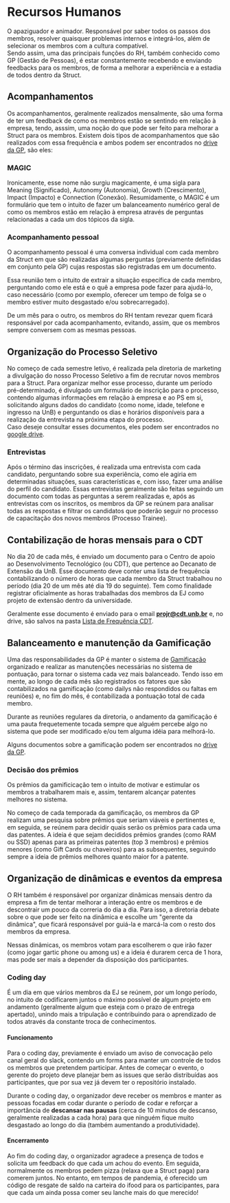 # Recursos Humanos

O apaziguador e animador. Responsável por saber todos os passos dos membros, resolver quaisquer problemas internos e integrá-los, além de selecionar os membros com a cultura compatível.  
Sendo assim, uma das principais funções do RH, também conhecido como GP (Gestão de Pessoas), é estar constantemente recebendo e enviando feedbacks para os membros, de forma a melhorar a experiência e a estadia de todos dentro da Struct.

## Acompanhamentos

Os acompanhamentos, geralmente realizados mensalmente, são uma forma de ter um feedback de como os membros estão se sentindo em relação à empresa, tendo, asssim, uma noção do que pode ser feito para melhorar a Struct para os membros. Existem dois tipos de acompanhamentos que são realizados com essa frequência e ambos podem ser encontrados no [drive da GP](https://drive.google.com/drive/folders/1UjkJRqE3zGmMZ60WlP9BVEF7h_FpHVNd?usp=sharing), são eles:

### MAGIC

Ironicamente, esse nome não surgiu magicamente, é uma sigla para Meaning (Significado), Autonomy (Autonomia), Growth (Crescimento), Impact (Impacto) e Connection (Conexão). Resumidamente, o MAGIC é um formulário que tem o intuito de fazer um balanceamento numérico geral de como os membros estão em relação à empresa através de perguntas relacionadas a cada um dos tópicos da sigla.

### Acompanhamento pessoal

O acompanhamento pessoal é uma conversa individual com cada membro da Struct em que são realizadas algumas perguntas (previamente definidas em conjunto pela GP) cujas respostas são registradas em um documento.

Essa reunião tem o intuito de extrair a situação específica de cada membro, perguntando como ele está e o quê a empresa pode fazer para ajudá-lo, caso necessário (como por exemplo, oferecer um tempo de folga se o membro estiver muito desgastado e/ou sobrecarregado).

De um mês para o outro, os membros do RH tentam revezar quem ficará responsável por cada acompanhamento, evitando, assim, que os membros sempre conversem com as mesmas pessoas.



## Organização do Processo Seletivo

No começo de cada semestre letivo, é realizada pela diretoria de marketing a divulgação do nosso Processo Seletivo a fim de recrutar novos membros para a Struct. Para organizar melhor esse processo, durante um período pré-determinado, é divulgado um formulário de inscrição para o processo, contendo algumas informações em relação à empresa e ao PS em si, solicitando alguns dados do candidato (como nome, idade, telefone e ingresso na UnB) e perguntando os dias e horários disponíveis para a realização da entrevista na próxima etapa do processo.  
Caso deseje consultar esses documentos, eles podem ser encontrados no [google drive](https://drive.google.com/drive/folders/1DejZ_MNlvmx_uiWTmovEyNIfA6DOITe7?usp=sharing).

### Entrevistas

Após o término das inscrições, é realizada uma entrevista com cada candidato, perguntando sobre sua experiência, como ele agiria em determinadas situações, suas características e, com isso, fazer uma análise do perfil do candidato. Essas entrevistas geralmente são feitas seguindo um documento com todas as perguntas a serem realizadas e, após as entrevistas com os inscritos, os membros da GP se reúnem para analisar todas as respostas e filtrar os candidatos que poderão seguir no processo de capacitação dos novos membros (Processo Trainee).



## Contabilização de horas mensais para o CDT

No dia 20 de cada mês, é enviado um documento para o Centro de apoio ao Desenvolvimento Tecnológico (ou CDT), que pertence ao Decanato de Extensão da UnB. Esse documento deve conter uma lista de frequência contabilizando o número de horas que cada membro da Struct trabalhou no período (dia 20 de um mês até dia 19 do seguinte). Tem como finalidade registrar oficialmente as horas trabalhadas dos membros da EJ como projeto de extensão dentro da universidade.

Geralmente esse documento é enviado para o email **projr@cdt.unb.br** e, no drive, são salvos na pasta [Lista de Frequência CDT](https://drive.google.com/drive/folders/1SYpy81GGvm-5mG0okBlwDzBxCoQGW95l?usp=sharing).



## Balanceamento e manutenção da Gamificação

Uma das responsabilidades da GP é manter o sistema de [Gamificação](../execucao/gamificacao/gamificacao) organizado e realizar as manutenções necessárias no sistema de pontuação, para tornar o sistema cada vez mais balanceado. Tendo isso em mente, ao longo de cada mês são registrados os fatores que são contabilizados na gamificação (como dailys não respondidos ou faltas em reuniões) e, no fim do mês, é contabilizada a pontuação total de cada membro.

Durante as reuniões regulares da diretoria, o andamento da gamificação é uma pauta frequetemente tocada sempre que alguém percebe algo no sistema que pode ser modificado e/ou tem alguma idéia para melhorá-lo.

Alguns documentos sobre a gamificação podem ser encontrados no [drive da GP](https://drive.google.com/drive/folders/1jW4_ePOPYQWstM4d5R_CfK7_y03vjdvu?usp=sharing).

### Decisão dos prêmios

Os prêmios da gamificicação tem o intuito de motivar e estimular os membros a trabalharem mais e, assim, tentarem alcançar patentes melhores no sistema.

No começo de cada temporada da gamificação, os membros da GP realizam uma pesquisa sobre prêmios que seriam viáveis e pertinentes e, em seguida, se reúnem para decidir quais serão os prêmios para cada uma das patentes. A ideia é que sejam decididos prêmios grandes (como RAM ou SSD) apenas para as primeiras patentes (top 3 membros) e prêmios menores (como Gift Cards ou chaveiros) para as subsequentes, seguindo sempre a ideia de prêmios melhores quanto maior for a patente.



## Organização de dinâmicas e eventos da empresa

O RH também é responsável por organizar dinâmicas mensais dentro da empresa a fim de tentar melhorar a interação entre os membros e de descontrair um pouco da correria do dia a dia. Para isso, a diretoria debate sobre o que pode ser feito na dinâmica e escolhe um "gerente da dinâmica", que ficará responsável por guiá-la e marcá-la com o resto dos membros da empresa.

Nessas dinâmicas, os membros votam para escolherem o que irão fazer (como jogar gartic phone ou among us) e a ideia é durarem cerca de 1 hora, mas pode ser mais a depender da disposição dos participantes.

### Coding day

É um dia em que vários membros da EJ se reúnem, por um longo período, no intuito de codificarem juntos o máximo possível de algum projeto em andamento (geralmente algum que esteja com o prazo de entrega apertado), unindo mais a tripulação e contribuindo para o aprendizado de todos através da constante troca de conhecimentos.

#### Funcionamento
Para o coding day, previamente é enviado um aviso de convocação pelo canal geral do slack, contendo um forms para manter um controle de todos os membros que pretendem participar. Antes de começar o evento, o gerente do projeto deve planejar bem as issues que serão distribuídas aos participantes, que por sua vez já devem ter o repositório instalado. 

Durante o coding day, o organizador deve receber os membros e manter as pessoas focadas em codar durante o período de codar e reforçar a importância de **descansar nas pausas** (cerca de 10 minutos de descanso, geralmente realizadas a cada hora) para que ninguém fique muito desgastado ao longo do dia (também aumentando a produtividade).

#### Encerramento
Ao fim do coding day, o organizador agradece a presença de todos e solicita um feedback do que cada um achou do evento. Em seguida, normalmente os membros pedem pizza (relaxa que a Struct paga) para comerem juntos. No entanto, em tempos de pandemia, é oferecido um código de resgate de saldo na carteira do ifood para os participantes, para que cada um ainda possa comer seu lanche mais do que merecido!
